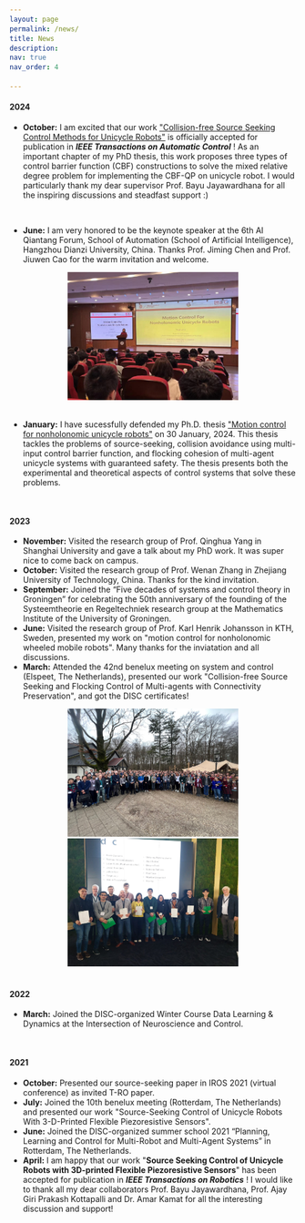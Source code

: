 ```yaml
---
layout: page
permalink: /news/
title: News
description: 
nav: true
nav_order: 4

---
```

#### 2024
- **October:** I am excited that our work ["Collision-free Source Seeking Control Methods for Unicycle Robots"](https://ieeexplore.ieee.org/document/10735338) is officially accepted for publication in <i>**IEEE Transactions on Automatic Control**</i> ! As an important chapter of my PhD thesis, this work proposes three types of control barrier function (CBF) constructions to solve the mixed relative degree problem for implementing the CBF-QP on unicycle robot. I would particularly thank my dear supervisor Prof. Bayu Jayawardhana for all the inspiring discussions and steadfast support :)
<br>

- **June:** I am very honored to be the keynote speaker at  the 6th AI Qiantang Forum, School of Automation (School of Artificial Intelligence), Hangzhou Dianzi University, China. Thanks Prof. Jiming Chen and Prof. Jiuwen Cao for the warm invitation and welcome.
<center class="half">
    <img src="/assets/img/news/hangzhou_1.jpg" width="300"/>
</center>
<br>

-  **January:** I have sucessfully defended my Ph.D. thesis ["Motion control for nonholonomic unicycle robots"](https://research.rug.nl/en/publications/motion-control-for-nonholonomic-unicycle-robots)
 on 30 January, 2024. This thesis tackles the problems of source-seeking, collision avoidance using multi-input control barrier function, and flocking cohesion of multi-agent unicycle systems with guaranteed safety. The thesis presents both the experimental and theoretical aspects of control systems that solve these problems.   
<br>


#### 2023 
-  **November:**  Visited the research group of Prof. Qinghua Yang in Shanghai University and gave a talk about my PhD work. It was super nice to come back on campus.
-  **October:**  Visited the research group of Prof. Wenan Zhang in Zhejiang University of Technology, China. Thanks for the kind invitation.
- **September:**  Joined the “Five decades of systems and control theory in Groningen” for celebrating the 50th anniversary of the founding of the Systeemtheorie en Regeltechniek research group at the Mathematics Institute of the University of Groningen. 
- **June:**  Visited the research group of Prof. Karl Henrik Johansson in KTH, Sweden, presented my work on "motion control for nonholonomic wheeled mobile robots". Many thanks for the inviatation and all discussions.
- **March:** Attended the 42nd benelux meeting on system and control (Elspeet, The Netherlands), presented our work "Collision-free Source Seeking and Flocking Control of Multi-agents with Connectivity Preservation", and got the DISC certificates! 
<center class="half">
    <img src="/assets/img/news/disc_2023_1.jpg" width="300"/>
    <img src="/assets/img/news/disc_2023_2.jpg" width="300"/>
</center>


<br>


#### 2022
-  **March:** Joined the DISC-organized Winter Course Data Learning & Dynamics at the Intersection of Neuroscience and Control.

<br>


#### 2021
- **October:** Presented our source-seeking paper in IROS 2021 (virtual conference) as invited T-RO paper.
- **July:** Joined the 10th benelux meeting (Rotterdam, The Netherlands) and presented our work "Source-Seeking Control of Unicycle Robots With 3-D-Printed Flexible Piezoresistive Sensors".
- **June:** Joined the DISC-organized summer school 2021 “Planning, Learning and Control for Multi-Robot and Multi-Agent Systems” in Rotterdam, The Netherlands.
- **April:** I am happy that our work "**Source Seeking Control of Unicycle Robots with 3D-printed Flexible Piezoresistive Sensors**" has been accepted for publication in <i>**IEEE Transactions on Robotics**</i> !  I would like to thank all my dear collaborators Prof. Bayu Jayawardhana, Prof. Ajay Giri Prakash Kottapalli and Dr. Amar Kamat for all the interesting discussion and support!


